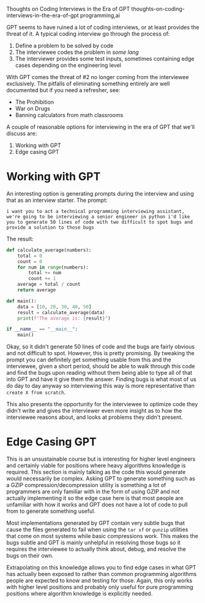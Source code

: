 Thoughts on Coding Interviews in the Era of GPT
thoughts-on-coding-interviews-in-the-era-of-gpt
programming,ai

GPT seems to have ruined a lot of coding interviews, or at least provides the threat of it.  A typical coding interview go through the process of:

1. Define a problem to be solved by code
2. The interviewee codes the problem in _some lang_
3. The interviewer provides some test inputs, sometimes containing edge cases depending on the engineering level

With GPT comes the threat of #2 no longer coming from the interviewee exclusively.  The pitfalls of eliminating something entirely are well documented but if you need a refresher, see:

- The Prohibition
- War on Drugs
- Banning calculators from math classrooms

A couple of reasonable options for interviewing in the era of GPT that we'll discuss are:

1. Working with GPT
2. Edge casing GPT

# Working with GPT

An interesting option is generating prompts during the interview and using that as an interview starter.  The prompt:

```
i want you to act a technical programming interviewing assistant, we're going to be interviewing a senior engineer in python i'd like you to generate 50 lines of code with two difficult to spot bugs and provide a solution to those bugs
```

The result:

```python
def calculate_average(numbers):
    total = 0
    count = 0
    for num in range(numbers):
        total += num
        count += 1
    average = total / count
    return average

def main():
    data = [10, 20, 30, 40, 50]
    result = calculate_average(data)
    print(f"The average is: {result}")

if __name__ == "__main__":
    main()
```

Okay, so it didn't generate 50 lines of code and the bugs are fairly obvious and not difficult to spot.  However, this is pretty promising.  By tweaking the prompt you can definitely get something usable from this and the interviewee,
given a short period, should be able to walk through this code and find the bugs upon reading without them being able to type all of that into GPT and have it give them the answer.  Finding bugs is what most of us do day to day anyway
so interviewing this way is more representative than `create X from scratch`.

This also presents the opportunity for the interviewee to optimize code they didn't write and gives the interviewer even more insight as to how the interviewee reasons about, and looks at problems they didn't present.

# Edge Casing GPT

This is an unsustainable course but is interesting for higher level engineers and certainly viable for positions where heavy algorithms knowledge is required. This section is mainly talking as the code this would generate
would necessarily be complex.  Asking GPT to generate something such as a GZIP compression/decompression utility is something a lot of programmers are only familiar with in the form of using GZIP and not actually implementing it
so the edge case here is that most people are unfamiliar with how it works and GPT does not have a lot of code to pull from to generate something useful.

Most implementations generated by GPT contain very subtle bugs that cause the files generated to fail when using the `tar xf` or `gunzip` utilities that come on most systems while basic compressions work.  This makes the bugs subtle and
GPT is mainly unhelpful in resolving those bugs so it requires the interviewee to actually think about, debug, and resolve the bugs on their own.

Extrapolating on this knowledge allows you to find edge cases in what GPT has actually been exposed to rather than common programming algorithms people are expected to know and testing for those.  Again, this only works with higher
level positions and probably only useful for pure programming positions where algorithm knowledge is explicitly needed.
